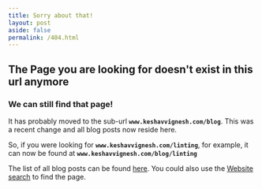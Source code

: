 ```yaml
---
title: Sorry about that!
layout: post
aside: false
permalink: /404.html
---
```


##  The Page you are looking for doesn't exist in this url anymore

### We can still find that page!
It has probably moved to the sub-url **`www.keshavvignesh.com/blog`**. This was a recent change and all blog posts now reside here.

So, if you were looking for **`www.keshavvignesh.com/linting`**, for example, it can now be found at **`www.keshavvignesh.com/blog/linting`**

The list of all blog posts can be found [here](/blog). You could also use the [Website search](/search) to find the page.